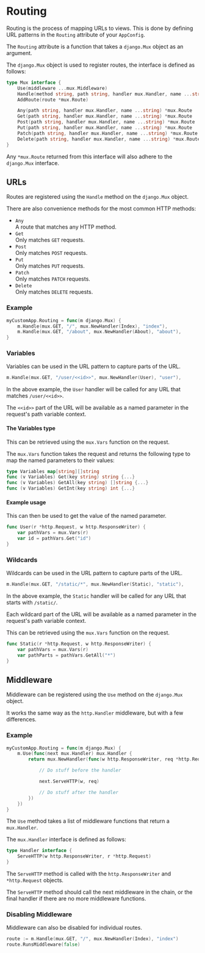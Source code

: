 # Routing

Routing is the process of mapping URLs to views.
This is done by defining URL patterns in the `Routing` attribute of your `AppConfig`.

The `Routing` attribute is a function that takes a `django.Mux` object as an argument.

The `django.Mux` object is used to register routes, the interface is defined as follows:

```go
type Mux interface {
	Use(middleware ...mux.Middleware)
	Handle(method string, path string, handler mux.Handler, name ...string) *mux.Route
	AddRoute(route *mux.Route)

	Any(path string, handler mux.Handler, name ...string) *mux.Route
	Get(path string, handler mux.Handler, name ...string) *mux.Route
	Post(path string, handler mux.Handler, name ...string) *mux.Route
	Put(path string, handler mux.Handler, name ...string) *mux.Route
	Patch(path string, handler mux.Handler, name ...string) *mux.Route
	Delete(path string, handler mux.Handler, name ...string) *mux.Route
}
```

Any `*mux.Route` returned from this interface will also adhere to the `django.Mux` interface.

## URLs

Routes are registered using the `Handle` method on the `django.Mux` object.

There are also convenience methods for the most common HTTP methods:

- `Any`  
    A route that matches any HTTP method.
- `Get`  
    Only matches `GET` requests.
- `Post`  
    Only matches `POST` requests.
- `Put`  
    Only matches `PUT` requests.
- `Patch`  
    Only matches `PATCH` requests.
- `Delete`  
    Only matches `DELETE` requests.

### Example

```go
myCustomApp.Routing = func(m django.Mux) {
    m.Handle(mux.GET, "/", mux.NewHandler(Index), "index"),
    m.Handle(mux.GET, "/about", mux.NewHandler(About), "about"),
}
```

### Variables

Variables can be used in the URL pattern to capture parts of the URL.

```go
m.Handle(mux.GET, "/user/<<id>>", mux.NewHandler(User), "user"),
```

In the above example, the `User` handler will be called for any URL that matches `/user/<<id>>`.

The `<<id>>` part of the URL will be available as a named parameter in the request's path variable context.

#### The Variables type

This can be retrieved using the `mux.Vars` function on the request.

The `mux.Vars` function takes the request and returns the following type to map the named parameters to their values:

```go
type Variables map[string][]string
func (v Variables) Get(key string) string {...}
func (v Variables) GetAll(key string) []string {...}
func (v Variables) GetInt(key string) int {...}
```

#### Example usage

This can then be used to get the value of the named parameter.

```go
func User(r *http.Request, w http.ResponseWriter) {
    var pathVars = mux.Vars(r)
    var id = pathVars.Get("id")
}
```

### Wildcards

Wildcards can be used in the URL pattern to capture parts of the URL.

```go
m.Handle(mux.GET, "/static/*", mux.NewHandler(Static), "static"),
```

In the above example, the `Static` handler will be called for any URL that starts with `/static/`.

Each wildcard part of the URL will be available as a named parameter in the request's path variable context.

This can be retrieved using the `mux.Vars` function on the request.

```go
func Static(r *http.Request, w http.ResponseWriter) {
    var pathVars = mux.Vars(r)
    var pathParts = pathVars.GetAll("*")
}
```

## Middleware

Middleware can be registered using the `Use` method on the `django.Mux` object.

It works the same way as the `http.Handler` middleware, but with a few differences.

### Example

```go
myCustomApp.Routing = func(m django.Mux) {
	m.Use(func(next mux.Handler) mux.Handler {
		return mux.NewHandler(func(w http.ResponseWriter, req *http.Request) {

			// Do stuff before the handler

			next.ServeHTTP(w, req)

            // Do stuff after the handler
		})
	})
}
```

The `Use` method takes a list of middleware functions that return a `mux.Handler`.

The `mux.Handler` interface is defined as follows:

```go
type Handler interface {
    ServeHTTP(w http.ResponseWriter, r *http.Request)
}
```

The `ServeHTTP` method is called with the `http.ResponseWriter` and `*http.Request` objects.

The `ServeHTTP` method should call the next middleware in the chain, or the final handler if there are no more middleware functions.

### Disabling Middleware

Middleware can also be disabled for individual routes.

```go
route := m.Handle(mux.GET, "/", mux.NewHandler(Index), "index")
route.RunsMiddleware(false)
```
